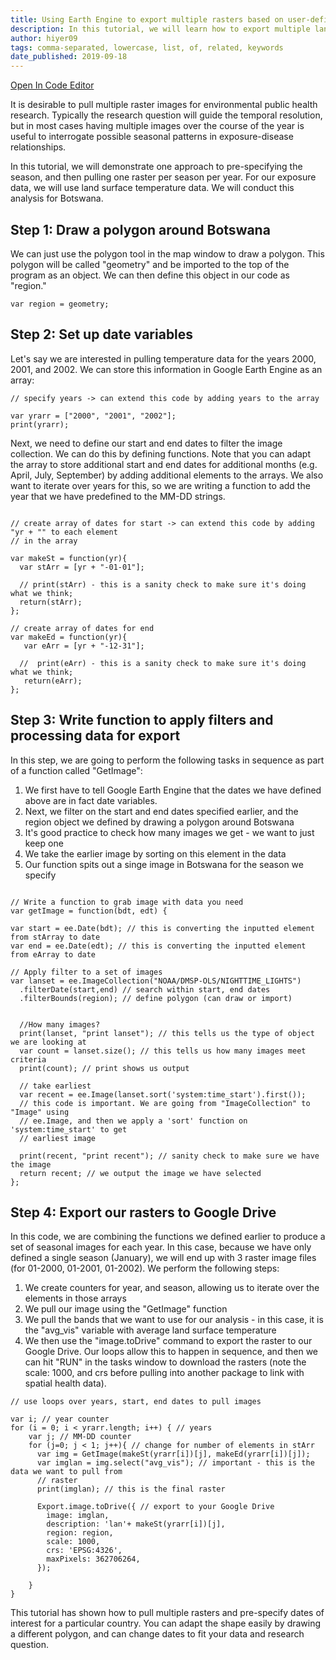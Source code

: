 ```yaml
---
title: Using Earth Engine to export multiple rasters based on user-defined dates
description: In this tutorial, we will learn how to export multiple land surface temperature rasters for the same month over multiple years.
author: hiyer09
tags: comma-separated, lowercase, list, of, related, keywords
date_published: 2019-09-18
---
```


[Open In Code Editor](https://code.earthengine.google.com/2d3ad0c07630e858f0274d86a207d994)

It is desirable to pull multiple raster images for environmental public health research. Typically the research question will guide the temporal resolution, but in most cases having multiple images over the course of the year is useful to interrogate possible seasonal patterns in exposure-disease relationships.

In this tutorial, we will demonstrate one approach to pre-specifying the season, and then pulling one raster per season per year. For our exposure data, we will use land surface temperature data. We will conduct this analysis for Botswana.

## Step 1: Draw a polygon around Botswana

We can just use the polygon tool in the map window to draw a polygon. This polygon will be called "geometry" and be imported to the top of the program as an object. We can then define this object in our code as "region."
```
var region = geometry;

```
## Step 2: Set up date variables

Let's say we are interested in pulling temperature data for the years 2000, 2001, and 2002. We can store this information in Google Earth Engine as an array:

```
// specify years -> can extend this code by adding years to the array

var yrarr = ["2000", "2001", "2002"];
print(yrarr);

```
Next, we need to define our start and end dates to filter the image collection. We can do this by defining functions. Note that you can adapt the array to store additional start and end dates for additional months (e.g. April, July, September) by adding additional elements to the arrays. We also want to iterate over years for this, so we are writing a function to add the year that we have predefined to the MM-DD strings.

```

// create array of dates for start -> can extend this code by adding "yr + "" to each element
// in the array

var makeSt = function(yr){
  var stArr = [yr + "-01-01"]; 
  
  // print(stArr) - this is a sanity check to make sure it's doing what we think;
  return(stArr);
};

// create array of dates for end
var makeEd = function(yr){
   var eArr = [yr + "-12-31"];
   
  //  print(eArr) - this is a sanity check to make sure it's doing what we think;
   return(eArr);
};

```
## Step 3: Write function to apply filters and processing data for export

In this step, we are going to perform the following tasks in sequence as part of a function called "GetImage":

1. We first have to tell Google Earth Engine that the dates we have defined above are in fact date variables.
2. Next, we filter on the start and end dates specified earlier, and the region object we defined by drawing a polygon around Botswana
3. It's good practice to check how many images we get - we want to just keep one
4. We take the earlier image by sorting on this element in the data
5. Our function spits out a singe image in Botswana for the season we specify

```

// Write a function to grab image with data you need
var getImage = function(bdt, edt) {
  
var start = ee.Date(bdt); // this is converting the inputted element from stArray to date
var end = ee.Date(edt); // this is converting the inputted element from eArray to date

// Apply filter to a set of images
var lanset = ee.ImageCollection("NOAA/DMSP-OLS/NIGHTTIME_LIGHTS")
  .filterDate(start,end) // search within start, end dates
  .filterBounds(region); // define polygon (can draw or import)


  //How many images?
  print(lanset, "print lanset"); // this tells us the type of object we are looking at
  var count = lanset.size(); // this tells us how many images meet criteria
  print(count); // print shows us output
  
  // take earliest
  var recent = ee.Image(lanset.sort('system:time_start').first()); 
  // this code is important. We are going from "ImageCollection" to "Image" using
  // ee.Image, and then we apply a 'sort' function on 'system:time_start' to get 
  // earliest image

  print(recent, "print recent"); // sanity check to make sure we have the image
  return recent; // we output the image we have selected
};

```
## Step 4: Export our rasters to Google Drive

In this code, we are combining the functions we defined earlier to produce a set of seasonal images for each year. In this case, because we have only defined a single season (January), we will end up with 3 raster image files (for 01-2000, 01-2001, 01-2002). We perform the following steps:

1. We create counters for year, and season, allowing us to iterate over the elements in those arrays
2. We pull our image using the "GetImage" function
3. We pull the bands that we want to use for our analysis - in this case, it is the "avg_vis" variable with average land surface temperature
4. We then use the "image.toDrive" command to export the raster to our Google Drive. Our loops allow this to happen in sequence, and then we can hit "RUN" in the tasks window to download the rasters (note the scale: 1000, and crs before pulling into another package to link with spatial health data).

```
// use loops over years, start, end dates to pull images

var i; // year counter
for (i = 0; i < yrarr.length; i++) { // years
    var j; // MM-DD counter
    for (j=0; j < 1; j++){ // change for number of elements in stArr
      var img = GetImage(makeSt(yrarr[i])[j], makeEd(yrarr[i])[j]);
      var imglan = img.select("avg_vis"); // important - this is the data we want to pull from
      // raster
      print(imglan); // this is the final raster
      
      Export.image.toDrive({ // export to your Google Drive
        image: imglan,
        description: 'lan'+ makeSt(yrarr[i])[j],
        region: region,
        scale: 1000,
        crs: 'EPSG:4326',
        maxPixels: 362706264,
      });
      
    }
}

```

This tutorial has shown how to pull multiple rasters and pre-specify dates of interest for a particular country. You can adapt the shape easily by drawing a different polygon, and can change dates to fit your data and research question.
